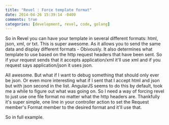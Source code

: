 ```yaml
---
title: "Revel : Force template format"
date: 2014-04-26 15:39:14 -0400
comments: true
categories: [development, revel, code, golang]
---
```

So in Revel you can have your template in several different formats: html, json, xml, or txt. This is super awesome. As it allows you to send the same data and display different formats - Obivously. It also determines what template to use based on the http request headers that have been sent. So if your request sends that it accepts application/xml it'll use xml and if you request says application/json it uses json. 

<!-- more -->
All awesome. But what if I want to debug something that should only ever be json. Or even more interesting what if I sent that I accept html and json but with json second in the list. AngularJS seems to do this by default, took me a while to figure out what was going on. So I need a way of forcing revel to just use one file format no matter what the http headers are. Thankfully it's super simple, one line in your controller action to set the Request member's Format member to the desired format and it'll use that.
     
<div><script src='https://gist.github.com/11321687.js?file=snippet.go'></script></div>

So in full example.

<div><script src='https://gist.github.com/11321687.js?file=test.go'></script></div>

